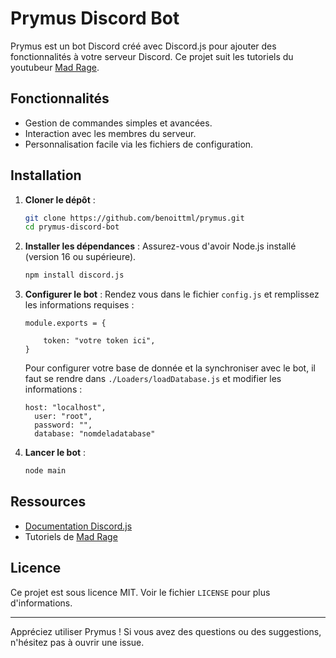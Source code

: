 # Prymus Discord Bot

Prymus est un bot Discord créé avec Discord.js pour ajouter des fonctionnalités à votre serveur Discord. Ce projet suit les tutoriels du youtubeur [Mad Rage](https://www.youtube.com/@Mad_Rage).

## Fonctionnalités

- Gestion de commandes simples et avancées.
- Interaction avec les membres du serveur.
- Personnalisation facile via les fichiers de configuration.

## Installation

1. **Cloner le dépôt** :

   ```bash
   git clone https://github.com/benoittml/prymus.git
   cd prymus-discord-bot
   ```

2. **Installer les dépendances** :
   Assurez-vous d'avoir Node.js installé (version 16 ou supérieure).

   ```bash
   npm install discord.js
   ```

3. **Configurer le bot** : Rendez vous dans le fichier `config.js`  et remplissez les informations requises :

   ```env
   module.exports = {

       token: "votre token ici",
   }

   ```

   Pour configurer votre base de donnée et la synchroniser avec le bot, il faut se rendre dans `./Loaders/loadDatabase.js` et modifier les informations :

      ```env
   host: "localhost",
        user: "root",
        password: "",
        database: "nomdeladatabase"
   ```

5. **Lancer le bot** :

   ```bash
   node main
   ```

##

## Ressources

- [Documentation Discord.js](https://discord.js.org/#/docs)
- Tutoriels de [Mad Rage](https://youtube.com/Mad_Rage)

## Licence

Ce projet est sous licence MIT. Voir le fichier `LICENSE` pour plus d'informations.

---

Appréciez utiliser Prymus ! Si vous avez des questions ou des suggestions, n'hésitez pas à ouvrir une issue.

